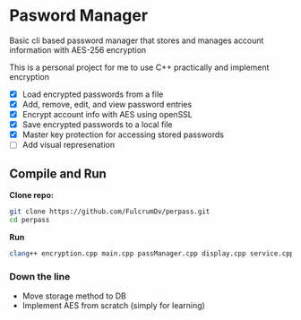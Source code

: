
# Pasword Manager
<p>Basic cli based password manager that stores and manages account information with AES-256 encryption</p>
<p>This is a personal project for me to use C++ practically and implement encryption</p>

- [x] Load encrypted passwords from a file
- [x] Add, remove, edit, and view password entries
- [x] Encrypt account info with AES using openSSL
- [x] Save encrypted passwords to a local file
- [x] Master key protection for accessing stored passwords
- [ ] Add visual represenation

## Compile and Run

<b>Clone repo:</b>

```sh
git clone https://github.com/FulcrumDv/perpass.git
cd perpass
```
<b>Run</b>

```sh
clang++ encryption.cpp main.cpp passManager.cpp display.cpp service.cpp utilities.cpp  -o perpass -lssl -lcrypto && ./perpass
```


### Down the line
- Move storage method to DB
- Implement AES from scratch (simply for learning)


